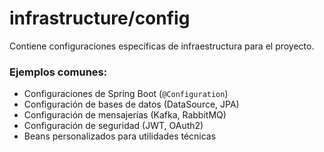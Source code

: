 # infrastructure/config

Contiene configuraciones específicas de infraestructura para el proyecto.

### Ejemplos comunes:
- Configuraciones de Spring Boot (`@Configuration`)
- Configuración de bases de datos (DataSource, JPA)
- Configuración de mensajerías (Kafka, RabbitMQ)
- Configuración de seguridad (JWT, OAuth2)
- Beans personalizados para utilidades técnicas
